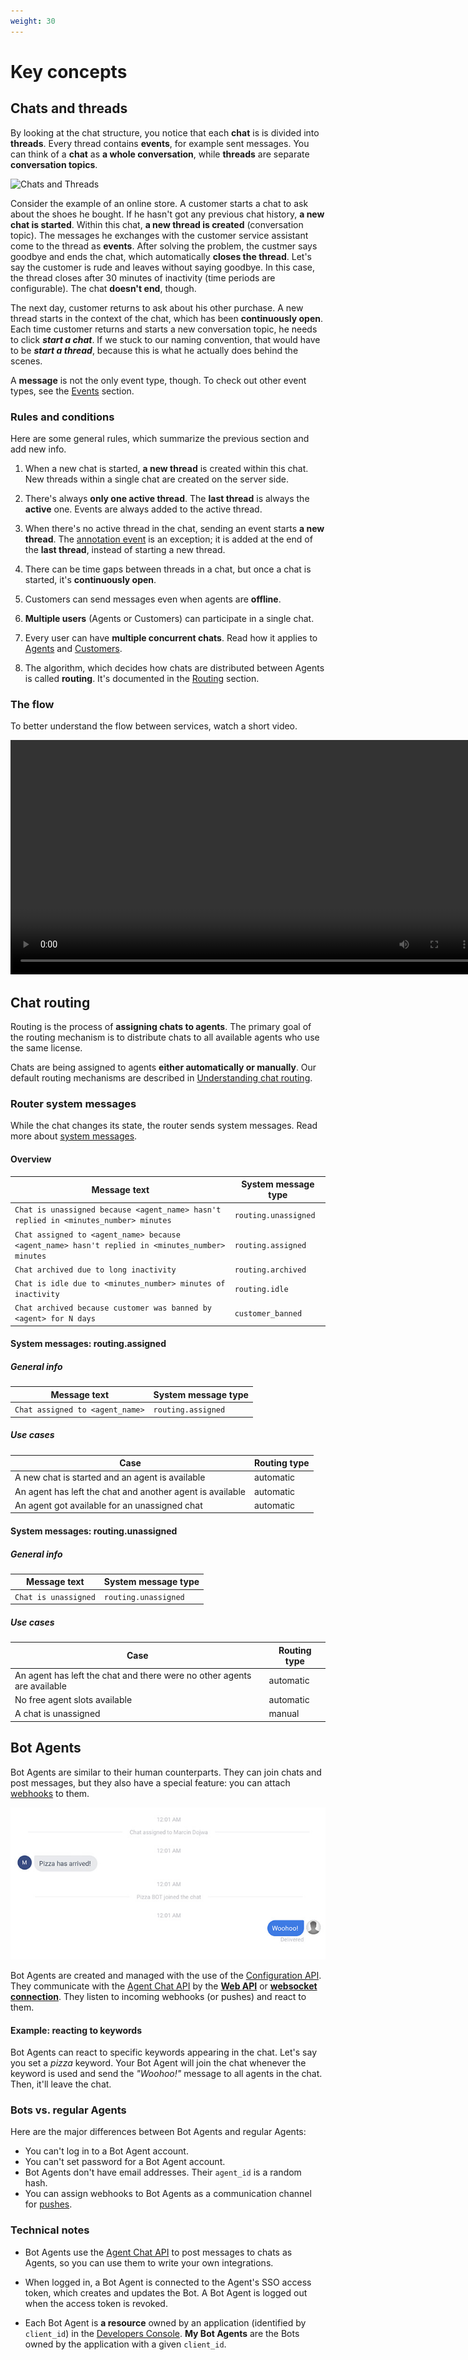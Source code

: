 ```yaml
---
weight: 30
---
```


# Key concepts

## Chats and threads

By looking at the chat structure, you notice that each **chat** is is divided into **threads**. Every thread contains **events**, for example sent messages. You can think of a **chat** as **a whole conversation**, while **threads** are separate **conversation topics**.

![Chats and Threads](chat_threads.png "chats and threads")

Consider the example of an online store. A customer starts a chat to ask about the shoes he bought. If he hasn't got any previous chat history, **a new chat is started**. Within this chat, **a new thread is created** (conversation topic). The messages he exchanges with the customer service assistant come to the thread as **events**. After solving the problem, the custmer says goodbye and ends the chat, which automatically **closes the thread**. Let's say the customer is rude and leaves without saying goodbye. In this case, the thread closes after 30 minutes of inactivity (time periods are configurable). The chat **doesn't end**, though.

The next day, customer returns to ask about his other purchase. A new thread starts in the context of the chat, which has been **continuously open**. Each time customer returns and starts a new conversation topic, he needs to click **_start a chat_**. If we stuck to our naming convention, that would have to be **_start a thread_**, because this is what he actually does behind the scenes. 

A **message** is not the only event type, though. To check out other event types, see the [Events](#events) section.


### Rules and conditions

Here are some general rules, which summarize the previous section and add new info.

1. When a new chat is started, **a new thread** is created within this chat. New threads within a single chat are created on the server side. 

2. There's always **only one active thread**. The **last thread** is always the **active** one. Events are always added to the active thread. 

3.  When there's no active thread in the chat, sending an event starts **a new thread**. The [annotation event](#annotation) is an exception; it is added at the end of the **last thread**, instead of starting a new thread.

4. There can be time gaps between threads in a chat, but once a chat is started, it's **continuously open**.

5. Customers can send messages even when agents are **offline**.

6. **Multiple users** (Agents or Customers) can participate in a single chat. 

7. Every user can have **multiple concurrent chats**. Read how it applies to [Agents](#chatting-as-an-agent) and [Customers](#chatting-as-a-customer).
<!-- Agent moze miec nieskoncozna liczbe czatow. W kazdym czacie moze byc tylko 1 agent (ci co supervisuja nie moga uczestniczyc w czacie, tylko moga komentarze wysylac) -->

8. The algorithm, which decides how chats are distributed between Agents is called **routing**. It's documented in the [Routing](#routing) section.


### The flow 

To better understand the flow between services, watch a short video.

<!-- Animacja do zmiany. Zajmie sie tym Gosia oraz Bartek. -->

<video loop width="750" height="500" style="height: auto;" controls>
<source type="video/mp4" src="/beta-docs/platform-overview/images/simple_event_schema.mp4">
</video>


## Chat routing

Routing is the process of **assigning chats to agents**. The primary goal of the routing mechanism is to distribute chats to all available agents who use the same license.  
<!-- In the future, it will be possible to create a custom routing mechanism and run it on the LiveChat platform. -->

Chats are being assigned to agents **either automatically or manually**. Our default routing mechanisms are described in [Understanding chat routing](https://www.livechatinc.com/help/understanding-chat-routing/).

<!-- ### Automatic routing

The diagram below present the flow of automatic routing.

![Automatic routing](automatic-routing.png "automatic routing")

### Manual routing

The diagram below present the flow of manual routing.

![Manual routing](manual-routing.png "manual routing") -->

<!-- 1. Czy dajemy te grafiki, przerabiamy je? 

    2. Czy wspominamy o custom routingu, ktory bedzie mozliwy w przyszlosci? 
    
    3. Czy rezygnujemy z opisow i linkujemy do artykulu w Help Center? 
    
    4. Fajnie by bylo tu kiedys nagrac filmik z lektorem  -->

### Router system messages

While the chat changes its state, the router sends system messages. Read more about [system messages](#system-message).

<!-- W tym zdaniu chodzi o to, ze routing zmienia stan chatow? Przerobilam tak jak mi sie wydaje -->

####  Overview

| Message text | System message type |
|--------------|---------------------|
| `Chat is unassigned because <agent_name> hasn't replied in <minutes_number> minutes` | `routing.unassigned` |
| `Chat assigned to <agent_name> because <agent_name> hasn't replied in <minutes_number> minutes` | `routing.assigned` |
| `Chat archived due to long inactivity` | `routing.archived` |
| `Chat is idle due to <minutes_number> minutes of inactivity` | `routing.idle` |
| `Chat archived because customer was banned by <agent> for N days` | `customer_banned` |

#### System messages: routing.assigned

##### General info

| Message text | System message type |
|--------------|---------------------|
| `Chat assigned to <agent_name>` | `routing.assigned` |

##### Use cases

| Case| Routing type |
|--------------|---------------------|
| A new chat is started and an agent is available | automatic |
| An agent has left the chat and another agent is available | automatic |
| An agent got available for an unassigned chat | automatic |

#### System messages: routing.unassigned

##### General info

| Message text | System message type |
|--------------|---------------------|
| `Chat is unassigned` | `routing.unassigned` |

##### Use cases

| Case| Routing type |
|--------------|---------------------|
| An agent has left the chat and there were no other agents are available | automatic |
| No free agent slots available | automatic |
| A chat is unassigned | manual |

## Bot Agents

Bot Agents are similar to their human counterparts. They can join chats and post messages, but they also have a special feature: you can attach [webhooks](../configuration-api/#webhooks) to them.

<img src="images/bot-agent.jpg" alt="LiveChat Bot Agent" class="has-border"/>

Bot Agents are created and managed with the use of the  [Configuration API](../configuration-api/#bot-agent). They communicate with the [Agent Chat API](../agent-chat-api/) by the [**Web API**](../agent-chat-api/#web-api) or [**websocket connection**](#rtm-api-vs-web-api). They listen to incoming webhooks (or pushes) and react to them.

#### Example: reacting to keywords

Bot Agents can react to specific keywords appearing in the chat. Let's say you set a _pizza_ keyword. Your Bot Agent will join the chat whenever the keyword is used and send the _"Woohoo!"_ message to all agents in the chat. Then, it'll leave the chat.

### Bots vs. regular Agents

Here are the major differences between Bot Agents and regular Agents:

* You can't log in to a Bot Agent account.
* You can't set password for a Bot Agent account.
* Bot Agents don't have email addresses. Their <code>agent_id</code> is a random hash.
* You can assign webhooks to Bot Agents as a communication channel for [pushes](../agent-chat-api/#pushes).

### Technical notes

* Bot Agents use the [Agent Chat API](../agent-chat-api/) to post messages to chats as Agents, so you can use them to write your own integrations. 

* When logged in, a Bot Agent is connected to the Agent's SSO access token, which creates and updates the Bot. A Bot Agent is logged out when the access token is revoked.

* Each Bot Agent is **a resource** owned by an application (identified by `client_id`) in the [Developers Console](https://developers.livechatinc.com/console/). **My Bot Agents** are the Bots owned by the application with a given `client_id`.
